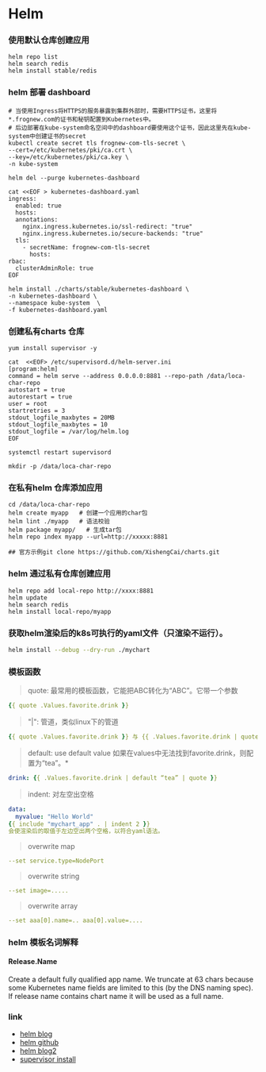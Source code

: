 # Helm


### 使用默认仓库创建应用
```
helm repo list
helm search redis
helm install stable/redis
```

### helm 部署 dashboard

```
# 当使用Ingress将HTTPS的服务暴露到集群外部时，需要HTTPS证书，这里将*.frognew.com的证书和秘钥配置到Kubernetes中。
# 后边部署在kube-system命名空间中的dashboard要使用这个证书，因此这里先在kube-system中创建证书的secret
kubectl create secret tls frognew-com-tls-secret \
--cert=/etc/kubernetes/pki/ca.crt \
--key=/etc/kubernetes/pki/ca.key \
-n kube-system

helm del --purge kubernetes-dashboard

cat <<EOF > kubernetes-dashboard.yaml
ingress:
  enabled: true
  hosts:
  annotations:
    nginx.ingress.kubernetes.io/ssl-redirect: "true"
    nginx.ingress.kubernetes.io/secure-backends: "true"
  tls:
    - secretName: frognew-com-tls-secret
      hosts:
rbac:
  clusterAdminRole: true
EOF

helm install ./charts/stable/kubernetes-dashboard \
-n kubernetes-dashboard \
--namespace kube-system  \
-f kubernetes-dashboard.yaml

```



### 创建私有charts 仓库

```
yum install supervisor -y

cat  <<EOF> /etc/supervisord.d/helm-server.ini
[program:helm]
command = helm serve --address 0.0.0.0:8881 --repo-path /data/loca-char-repo
autostart = true
autorestart = true
user = root
startretries = 3
stdout_logfile_maxbytes = 20MB
stdout_logfile_maxbytes = 10
stdout_logfile = /var/log/helm.log
EOF

systemctl restart supervisord

mkdir -p /data/loca-char-repo

```



### 在私有helm 仓库添加应用

```
cd /data/loca-char-repo
helm create myapp   # 创建一个应用的char包
helm lint ./myapp   # 语法校验
helm package myapp/   # 生成tar包
helm repo index myapp --url=http://xxxxx:8881 

## 官方示例git clone https://github.com/XishengCai/charts.git
```



### helm 通过私有仓库创建应用
```
helm repo add local-repo http://xxxx:8881
helm update
helm search redis
helm install local-repo/myapp
```

### 获取helm渲染后的k8s可执行的yaml文件（只渲染不运行）。
```bash
helm install --debug --dry-run ./mychart
```

### 模板函数

> quote: 最常用的模板函数，它能把ABC转化为“ABC”。它带一个参数 

```yaml
{{ quote .Values.favorite.drink }}
```

> "|":  管道，类似linux下的管道

```yaml
{{ quote .Values.favorite.drink }} 与 {{ .Values.favorite.drink | quote }} 效果一样
```

> default: use default value
> 如果在values中无法找到favorite.drink，则配置为“tea”。*

```yaml
drink: {{ .Values.favorite.drink | default “tea” | quote }} 
```

> indent: 对左空出空格 

```yaml
data:
  myvalue: "Hello World"
{{ include "mychart_app" . | indent 2 }}
会使渲染后的取值于左边空出两个空格，以符合yaml语法。
```

> overwrite map
```yaml
--set service.type=NodePort
```


> overwrite string
```yaml
--set image=.....
```

> overwrite array
```yaml
--set aaa[0].name=.. aaa[0].value=....
```



### helm 模板名词解释
#### Release.Name
Create a default fully qualified app name.
We truncate at 63 chars because some Kubernetes name fields are limited to this (by the DNS naming spec).
If release name contains chart name it will be used as a full name.

### link
- [helm blog](https://changbo.tech/blog/29dc945b.html)
- [helm github](https://github.com/helm/helm)
- [helm blog2](https://blog.csdn.net/liukuan73/article/details/79319900)
- [supervisor install](https://www.chengxulvtu.com/supervisor-on-centos-7/)
